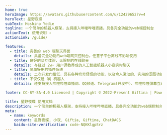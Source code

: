 ```yaml
---
home: true
heroImage: https://avatars.githubusercontent.com/u/12429652?v=4
heroText: 星野夜蝶
subText: Hoshino Yedie
tagline: 一个简单的机器人框架，支持接入哔哩哔哩直播，具备完全功能的web端控制台
actionText: 使用说明 →
actionLink: /guide/

features:
  - title: 完善的 web 端聊天界面
    details: 具备完全功能的web端网页控制台，任意子平台离线不影响使用
  - title: 良好的交互体验，无限制的在线聊天
    details: 与经过 2w+ 用户调教养成的人工智能机器人小夜实时聊天
  - title: 简单好用的插件系统
    details: 二次开发门槛低，具有各种奇奇怪怪的功能，以及令人激动的、实用的涩图功能
  - title: 不仅仅是 QQ 机器人
    details: 还支持接入哔哩哔哩直播间、QQ频道、Telegram(开发中)、哔哩哔哩弹幕互动游戏(开发中)等其他平台

footer: CC-BY-SA-4.0 Licensed | Copyright © 2022-Present Giftina | Powered by VuePress

title: 星野夜蝶 使用文档
description: 一个简单的机器人框架，支持接入哔哩哔哩直播，具备完全功能的web端控制台
meta:
  - name: keywords
    content: 星野夜蝶, 小夜, Giftia, Giftina, ChatDACS
    baidu-site-verification: code-NQKKlgpSrz
---
```

